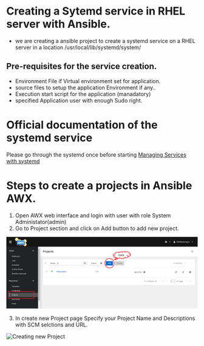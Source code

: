 
# Creating a Sytemd service in RHEL server with Ansible.

- we are creating a ansible project to create a systemd service on a RHEL server in a location /usr/local/lib/systemd/system/

## Pre-requisites for the service creation.

- Environment File if Virtual environment set for application.
- source files to setup the application Environment if any..
- Execution start script for the application (manadatory)
- specified Application user with enough Sudo right.

# Official documentation of the systemd service

Please go through the systemd once before starting 
[Managing Services with systemd](access.redhat.com/documentation/en-us/red_hat_enterprise_linux/7/html/system_administrators_guide/chap-managing_services_with_systemd)


# Steps to create a projects in Ansible AWX.

1. Open AWX web interface and login with user with role System Administator(admin)
2. Go to Project section and click on Add button to add new project.
   
![Project Creation in AWX](https://github.com/mtptisid/Systemd-related/blob/master/Screenshot%202024-04-10%20171031.png)

3. In create new Project page Specify your Project Name and Descriptions with SCM selctions and URL.

![Creating new Project]()
